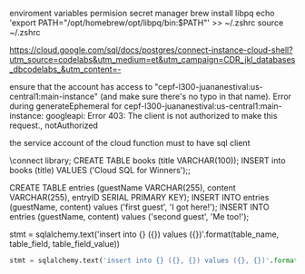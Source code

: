 enviroment variables
permision secret manager
brew install libpq
echo 'export PATH="/opt/homebrew/opt/libpq/bin:$PATH"' >> ~/.zshrc
source ~/.zshrc

https://cloud.google.com/sql/docs/postgres/connect-instance-cloud-shell?utm_source=codelabs&utm_medium=et&utm_campaign=CDR_jkl_databases_dbcodelabs_&utm_content=-


ensure that the account has access to "cepf-l300-juananestival:us-central1:main-instance" (and make sure there's no typo in that name). Error during generateEphemeral for cepf-l300-juananestival:us-central1:main-instance: googleapi: Error 403: The client is not authorized to make this request., notAuthorized

the service account of the cloud function must to have sql client


\connect library;
CREATE TABLE books (title VARCHAR(100));
INSERT into books (title) VALUES ('Cloud SQL for Winners');;



CREATE TABLE entries (guestName VARCHAR(255), content VARCHAR(255),
                        entryID SERIAL PRIMARY KEY);
INSERT INTO entries (guestName, content) values ('first guest', 'I got here!');
INSERT INTO entries (guestName, content) values ('second guest', 'Me too!');


stmt = sqlalchemy.text('insert into {} ({}) values ({})'.format(table_name, table_field, table_field_value))

```py
stmt = sqlalchemy.text('insert into {} ({}, {}) values ({}, {})'.format(table_name, table_field1, table_field_value1, table_field2, table_field_value2))
```